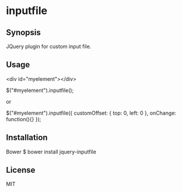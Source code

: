 # inputfile

## Synopsis

JQuery plugin for custom input file. 

## Usage

&lt;div id="myelement"&gt;&lt;/div&gt;

$("#myelement").inputfile();

or

$("#myelement").inputfile({
    customOffset: { top: 0, left: 0 }, 
    onChange: function(){}
});

## Installation

Bower 
$ bower install jquery-inputfile

## License

MIT
